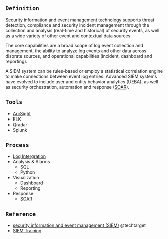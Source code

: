 ## `Definition`
 Security information and event management technology supports threat detection, compliance and security incident management through the collection and analysis (real-time and historical) of security events, as well as a wide variety of other event and contextual data sources.
 
 The core capabilities are a broad scope of log event collection and management, the ability to analyze log events and other data across disprate sources, and operational capabilities (incident, dashboard and reporting).
 
 A SIEM system can be rules-based or employ a statistical correlation engine to make connections between event log entries. Advanced SIEM systems have evolved to include user and entity behavior analytics (UEBA), as well as security orchestration, automation and response ([SOAR](https://github.com/Jayway007/Offense-and-Deffense/tree/main/Defense/Security-Operation/Solution/SOAR)).

## `Tools`
- [ArcSight](https://zhuanlan.zhihu.com/p/392791330)
- ELK
- Qradar
- Splunk

## `Process`
- [Log Intergration](https://github.com/Jayway007/Offense-and-Deffense/edit/main/Defense/Security-Operation/Solution/SIEM/Log-Intergration.md)
- Analysis & Alarms
  - SQL
  - Python
- Visualization
  - Dashboard
  - Reporting
- Response
  - [SOAR](https://github.com/Jayway007/Offense-and-Deffense/tree/main/Defense/Security-Operation/Solution/SOAR)

## `Reference`
- [security information and event management (SIEM)](https://www.techtarget.com/searchsecurity/definition/security-information-and-event-management-SIEM)  @techtarget
- [SIEM Training](https://gist.github.com/isaqueprofeta/d14f394d8679fce0a11d7961d514fcdd)
